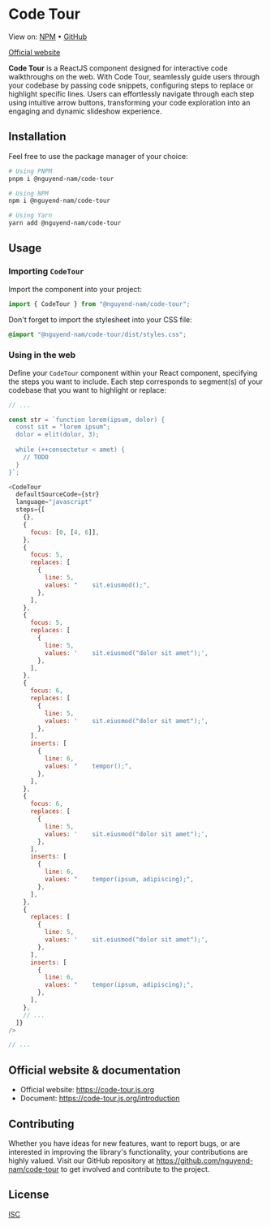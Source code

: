 # Code Tour

View on: [NPM](https://www.npmjs.com/package/@nguyend-nam/code-tour) &bullet; [GitHub](https://github.com/nguyend-nam/code-tour)

[Official website](https://code-tour.js.org)

**Code Tour** is a ReactJS component designed for interactive code walkthroughs on the web. With Code Tour, seamlessly guide users through your codebase by passing code snippets, configuring steps to replace or highlight specific lines. Users can effortlessly navigate through each step using intuitive arrow buttons, transforming your code exploration into an engaging and dynamic slideshow experience.

## Installation

Feel free to use the package manager of your choice:

```bash
# Using PNPM
pnpm i @nguyend-nam/code-tour

# Using NPM
npm i @nguyend-nam/code-tour

# Using Yarn
yarn add @nguyend-nam/code-tour
```

## Usage

### Importing `CodeTour`

Import the component into your project:

```javascript
import { CodeTour } from "@nguyend-nam/code-tour";
```

Don't forget to import the stylesheet into your CSS file:

```css copy
@import "@nguyend-nam/code-tour/dist/styles.css";
```

### Using in the web

Define your `CodeTour` component within your React component, specifying the steps you want to include. Each step corresponds to segment(s) of your codebase that you want to highlight or replace:

```javascript copy
// ...

const str = `function lorem(ipsum, dolor) {
  const sit = "lorem ipsum";
  dolor = elit(dolor, 3);
  
  while (++consectetur < amet) {
    // TODO
  }
}`;

<CodeTour
  defaultSourceCode={str}
  language="javascript"
  steps={[
    {},
    {
      focus: [0, [4, 6]],
    },
    {
      focus: 5,
      replaces: [
        {
          line: 5,
          values: "    sit.eiusmod();",
        },
      ],
    },
    {
      focus: 5,
      replaces: [
        {
          line: 5,
          values: '    sit.eiusmod("dolor sit amet");',
        },
      ],
    },
    {
      focus: 6,
      replaces: [
        {
          line: 5,
          values: '    sit.eiusmod("dolor sit amet");',
        },
      ],
      inserts: [
        {
          line: 6,
          values: "    tempor();",
        },
      ],
    },
    {
      focus: 6,
      replaces: [
        {
          line: 5,
          values: '    sit.eiusmod("dolor sit amet");',
        },
      ],
      inserts: [
        {
          line: 6,
          values: "    tempor(ipsum, adipiscing);",
        },
      ],
    },
    {
      replaces: [
        {
          line: 5,
          values: '    sit.eiusmod("dolor sit amet");',
        },
      ],
      inserts: [
        {
          line: 6,
          values: "    tempor(ipsum, adipiscing);",
        },
      ],
    },
    // ...
  ]}
/>

// ...
```

## Official website & documentation

- Official website: https://code-tour.js.org
- Document: https://code-tour.js.org/introduction

## Contributing

Whether you have ideas for new features, want to report bugs, or are interested in improving the library's functionality, your contributions are highly valued. Visit our GitHub repository at https://github.com/nguyend-nam/code-tour to get involved and contribute to the project.

## License

[ISC](https://choosealicense.com/licenses/isc/)
